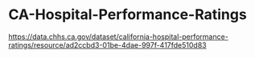 # CA-Hospital-Performance-Ratings
https://data.chhs.ca.gov/dataset/california-hospital-performance-ratings/resource/ad2ccbd3-01be-4dae-997f-417fde510d83
